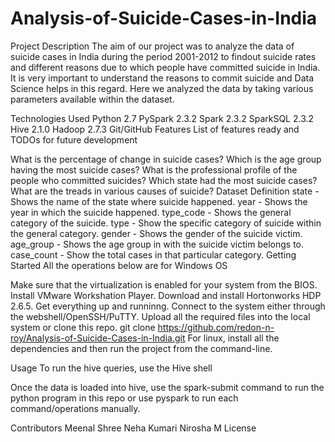 # Analysis-of-Suicide-Cases-in-India
Project Description
The aim of our project was to analyze the data of suicide cases in India during the period 2001-2012 to findout suicide rates and different reasons due to which people have committed suicide in India. It is very important to understand the reasons to commit suicide and Data Science helps in this regard. Here we analyzed the data by taking various parameters available within the dataset.

Technologies Used
Python 2.7
PySpark 2.3.2
Spark 2.3.2
SparkSQL 2.3.2
Hive 2.1.0
Hadoop 2.7.3
Git/GitHub
Features
List of features ready and TODOs for future development

What is the percentage of change in suicide cases?
Which is the age group having the most suicide cases?
What is the professional profile of the people who committed suicides?
Which state had the most suicide cases?
What are the treads in various causes of suicide?
Dataset Definition
state - Shows the name of the state where suicide happened.
year - Shows the year in which the suicide happened.
type_code - Shows the general category of the suicide.
type - Show the specific category of suicide within the general category.
gender - Shows the gender of the suicide victim.
age_group - Shows the age group in with the suicide victim belongs to.
case_count - Show the total cases in that particular category.
Getting Started
All the operations below are for Windows OS

Make sure that the virtualization is enabled for your system from the BIOS.
Install VMware Workshation Player.
Download and install Hortonworks HDP 2.6.5.
Get everything up and runninng.
Connect to the system either through the webshell/OpenSSH/PuTTY.
Upload all the required files into the local system or clone this repo.
git clone https://github.com/redon-n-roy/Analysis-of-Suicide-Cases-in-India.git
For linux, install all the dependencies and then run the project from the command-line.

Usage
To run the hive queries, use the Hive shell

Once the data is loaded into hive, use the spark-submit command to run the python program in this repo or use pyspark to run each command/operations manually.

Contributors
Meenal Shree
Neha Kumari
Nirosha M
License
